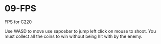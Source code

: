 # 09-FPS
FPS for C220

 Use WASD to move use sapcebar to jump left click on mouse to shoot. You must collect all the coins to win without being hit with by the enemy.

